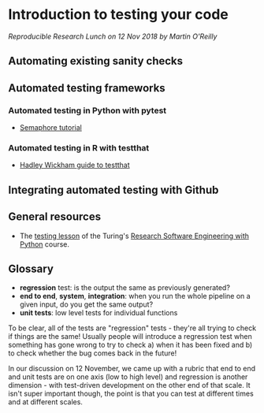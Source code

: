 # Introduction to testing your code
_Reproducible Research Lunch on 12 Nov 2018 by Martin O'Reilly_ 

## Automating existing sanity checks

## Automated testing frameworks
### Automated testing in Python with pytest
- [Semaphore tutorial](https://semaphoreci.com/community/tutorials/testing-python-applications-with-pytest)

### Automated testing in R with testthat
- [Hadley Wickham guide to testthat](http://r-pkgs.had.co.nz/tests.html)

## Integrating automated testing with Github

## General resources
- The [testing lesson](https://alan-turing-institute.github.io/rsd-engineeringcourse/ch03tests/) of the Turing's [Research Software Engineering with Python](https://alan-turing-institute.github.io/rsd-engineeringcourse/) course.

## Glossary

* **regression** test: is the output the same as previously generated?
* **end to end**, **system**, **integration**: when you run the whole pipeline on a given input, do you get the same output?
* **unit tests**: low level tests for individual functions

To be clear, all of the tests are "regression" tests - they're all trying to check if things are the same!
Usually people will introduce a regression test when something has gone wrong to try to check a) when it has been fixed and b) to check whether the bug comes back in the future!

In our discussion on 12 November, we came up with a rubric that end to end and unit tests are on one axis (low to high level) and regression is another dimension - with test-driven development on the other end of that scale.
It isn't super important though, the point is that you can test at different times and at different scales.
